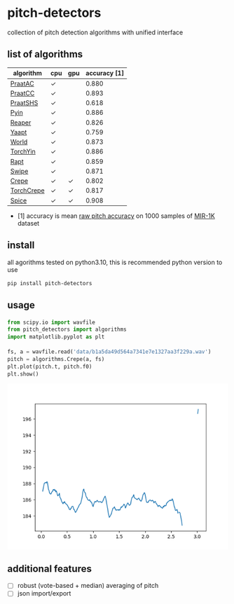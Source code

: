 # pitch-detectors
collection of pitch detection algorithms with unified interface

## list of algorithms
<!-- table-start -->
| algorithm                                                                                                  | cpu | gpu | accuracy [1] |
|------------------------------------------------------------------------------------------------------------|-----|-----|--------------|
| [PraatAC](https://parselmouth.readthedocs.io/en/stable/api_reference.html#parselmouth.Sound.to_pitch_ac)   |  ✓  |     | 0.880        |
| [PraatCC](https://parselmouth.readthedocs.io/en/stable/api_reference.html#parselmouth.Sound.to_pitch_cc)   |  ✓  |     | 0.893        |
| [PraatSHS](https://parselmouth.readthedocs.io/en/stable/api_reference.html#parselmouth.Sound.to_pitch_shs) |  ✓  |     | 0.618        |
| [Pyin](https://librosa.org/doc/latest/generated/librosa.pyin.html)                                         |  ✓  |     | 0.886        |
| [Reaper](https://github.com/r9y9/pyreaper)                                                                 |  ✓  |     | 0.826        |
| [Yaapt](http://bjbschmitt.github.io/AMFM_decompy/pYAAPT.html#amfm_decompy.pYAAPT.yaapt)                    |  ✓  |     | 0.759        |
| [World](https://github.com/JeremyCCHsu/Python-Wrapper-for-World-Vocoder)                                   |  ✓  |     | 0.873        |
| [TorchYin](https://github.com/brentspell/torch-yin)                                                        |  ✓  |     | 0.886        |
| [Rapt](https://pysptk.readthedocs.io/en/stable/generated/pysptk.sptk.rapt.html)                            |  ✓  |     | 0.859        |
| [Swipe](https://pysptk.readthedocs.io/en/stable/generated/pysptk.sptk.swipe.html)                          |  ✓  |     | 0.871        |
| [Crepe](https://github.com/marl/crepe)                                                                     |  ✓  |  ✓  | 0.802        |
| [TorchCrepe](https://github.com/maxrmorrison/torchcrepe)                                                   |  ✓  |  ✓  | 0.817        |
| [Spice](https://ai.googleblog.com/2019/11/spice-self-supervised-pitch-estimation.html)                     |  ✓  |  ✓  | 0.908        |
<!-- table-stop -->

- [1] accuracy is mean [raw pitch accuracy](http://craffel.github.io/mir_eval/#mir_eval.melody.raw_pitch_accuracy) on 1000 samples of [MIR-1K](https://www.kaggle.com/datasets/datongmuyuyi/mir1k) dataset

## install
all agorithms tested on python3.10, this is recommended python version to use
```bash
pip install pitch-detectors
```

## usage

```python
from scipy.io import wavfile
from pitch_detectors import algorithms
import matplotlib.pyplot as plt

fs, a = wavfile.read('data/b1a5da49d564a7341e7e1327aa3f229a.wav')
pitch = algorithms.Crepe(a, fs)
plt.plot(pitch.t, pitch.f0)
plt.show()
```

![Alt text](data/b1a5da49d564a7341e7e1327aa3f229a.png)


## additional features
- [ ] robust (vote-based + median) averaging of pitch
- [ ] json import/export
